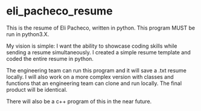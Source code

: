 # eli_pacheco_resume

This is the resume of Eli Pacheco, written in python. 
This program MUST be run in python3.X.

My vision is simple: I want the ability to showcase coding skills while sending a resume simultaneously. 
I created a simple resume template and coded the entire resume in python.

The engineering team can run this program and it will save a .txt resume locally.
I will also work on a more complex version with classes and functions that an engineering team can clone and run locally.  The final product will be identical. 

There will also be a c++ program of this in the near future.
